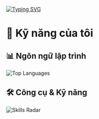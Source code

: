 [![Typing SVG](https://readme-typing-svg.herokuapp.com?font=Fira+Code&weight=700&pause=1000&color=05FFF6&width=435&lines=Welcome+to+Bean+.If+you+like+my+repo....;please+give+it+a+%E2%AD%90)](https://git.io/typing-svg)
# 🚀 Kỹ năng của tôi

## 📊 Ngôn ngữ lập trình
![Top Languages](https://github-readme-stats.vercel.app/api/top-langs/?username=tranquyk2&layout=compact&theme=radical&hide=html)

## 🛠️ Công cụ & Kỹ năng
![Skills Radar](https://github-readme-stats.vercel.app/api/top-langs/?username=tranquyk2&langs_count=6&theme=radical&custom_title=Skills%20Radar)



